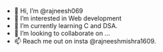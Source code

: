 - 👋 Hi, I’m @rajneesh069
- 👀 I’m interested in Web development
- 🌱 I’m currently learning C and DSA.
- 💞️ I’m looking to collaborate on ...
- 📫 Reach me out on insta @rajneeshmishra1609.
